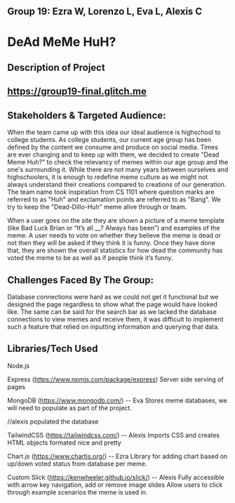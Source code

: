 ## Group 19: Ezra W, Lorenzo L, Eva L, Alexis C

# DeAd MeMe HuH?

## Description of Project

## https://group19-final.glitch.me

## Stakeholders & Targeted Audience:

When the team came up with this idea our ideal audience is highschool to college students. As college students, our current age group has been defined by the content we consume and produce on social media.
Times are ever changing and to keep up with them, we decided to create "Dead Meme Huh?" to check the relevancy of memes within our age group and the one's surrounding it. While there are not many years between ourselves and highschoolers,
it is enough to redefine meme culture as we might not always understand their creations compared to creations of our generation. The team name took inspiration from CS 1101 where question marks are referred to as "Huh" and exclamation points
are referred to as "Bang". We try to keep the "Dead-Dillo-Huh" meme alive through or team.

When a user goes on the site they are shown a picture of a meme template
(like Bad Luck Brian or “It’s all \_\_? Always has been”) and examples of the meme.
A user needs to vote on whether they believe the meme is dead or not then they will be asked if they think it is funny.
Once they have done that, they are shown the overall statistics for how dead the community has voted the meme to be as well as if people think it’s funny.

## Challenges Faced By The Group:

Database connections were hard as we could not get it functional but we designed the page regardless to show what the page would have looked like. The same can be said for the search bar as we lacked the database connections to view memes and receive them,
it was difficult to implement such a feature that relied on inputting information and querying that data. 

## Libraries/Tech Used

Node.js

Express (https://www.npmjs.com/package/express)
Server side serving of pages

MongoDB (https://www.mongodb.com/) -- Eva
Stores meme databases, we will need to populate as part of the project.

//alexis populated the database

TailwindCSS (https://tailwindcss.com/) -- Alexis
Imports CSS and creates HTML objects formated nice and pretty

Chart.js (https://www.chartjs.org/) -- Ezra
Library for adding chart based on up/down voted status from database per meme.

Custom Slick (https://kenwheeler.github.io/slick/) -- Alexis
Fully accessible with arrow key navigation, add or remove image slides
Allow users to click through example scenarios the meme is used in.
